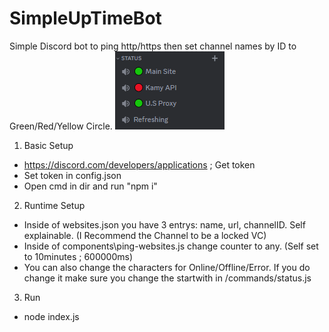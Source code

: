 # SimpleUpTimeBot
Simple Discord bot to ping http/https then set channel names by ID to Green/Red/Yellow Circle.
![Demo Image](https://github.com/TheFryz/SimpleUpTimeBot/blob/main/Capture.PNG?raw=true)


1. Basic Setup
 - https://discord.com/developers/applications ; Get token
 - Set token in config.json
 - Open cmd in dir and run "npm i"
 2. Runtime Setup
 - Inside of websites.json you have 3 entrys: name, url, channelID. Self explainable. (I Recommend the Channel to be a locked VC)
 - Inside of components\ping-websites.js change counter to any. (Self set to 10minutes ; 600000ms)
 - You can also change the characters for Online/Offline/Error. If you do change it make sure you change the startwith in /commands/status.js
 3. Run
 - node index.js
